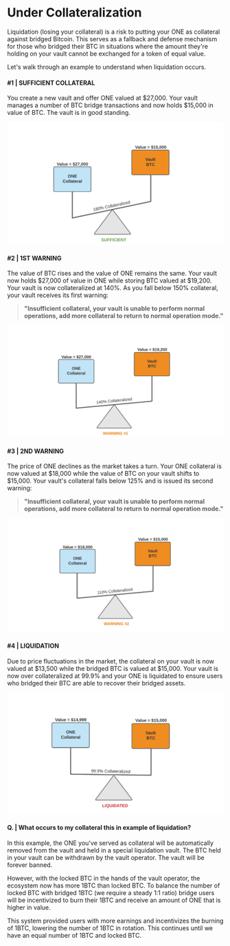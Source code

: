 # Under Collateralization

Liquidation (losing your collateral) is a risk to putting your ONE as collateral against bridged Bitcoin.  This serves as a fallback and defense mechanism for those who bridged their BTC in situations where the amount they're holding on your vault cannot be exchanged for a token of equal value.

Let's walk through an example to understand when liquidation occurs.

#### **#1 | SUFFICIENT COLLATERAL**

You create a new vault and offer ONE valued at $27,000. Your vault manages a number of BTC bridge transactions and now holds $15,000 in value of BTC. The vault is in good standing.

![SUFFICIENT COLLATERAL | 150% OR HIGHER COLLATERAL AGAINST LOCKED BTC](<../../../../.gitbook/assets/image (287).png>)

#### **#2 | 1ST WARNING**

The value of BTC rises and the value of ONE remains the same. Your vault now holds $27,000 of value in ONE while storing BTC valued at $19,200. Your vault is now collateralized at 140%. As you fall below 150% collateral, your vault receives its first warning:

> **"Insufficient collateral, your vault is unable to perform normal operations, add more collateral to return to normal operation mode."**

![1ST WARNING | BELOW 150% COLLATERAL AGAINST LOCKED BTC](<../../../../.gitbook/assets/image (289).png>)

#### **#3 | 2ND WARNING**

The price of ONE declines as the market takes a turn. Your ONE collateral is now valued at $18,000 while the value of BTC on your vault shifts to $15,000. Your vault's collateral falls below 125% and is issued its second warning:

> **"Insufficient collateral, your vault is unable to perform normal operations, add more collateral to return to normal operation mode."**

![2ND WARNING | BELOW 125% COLLATERAL AGAINST LOCKED BTC](<../../../../.gitbook/assets/image (286).png>)

#### **#4 | LIQUIDATION**

Due to price fluctuations in the market, the collateral on your vault is now valued at $13,500 while the bridged BTC is valued at $15,000. Your vault is now over collateralized at 99.9% and your ONE is liquidated to ensure users who bridged their BTC are able to recover their bridged assets.

![](<../../../../.gitbook/assets/image (285).png>)

#### **Q. | What occurs to my collateral this in example of liquidation?**

In this example, the ONE you've served as collateral will be automatically removed from the vault and held in a special liquidation vault. The BTC held in your vault can be withdrawn by the vault operator. The vault will be forever banned.

However, with the locked BTC in the hands of the vault operator, the ecosystem now has more 1BTC than locked BTC. To balance the number of locked BTC with bridged 1BTC (we require a steady 1:1 ratio) bridge users will be incentivized to burn their 1BTC and receive an amount of ONE that is higher in value.

This system provided users with more earnings and incentivizes the burning of 1BTC, lowering the number of 1BTC in rotation. This continues until we have an equal number of 1BTC and locked BTC.
